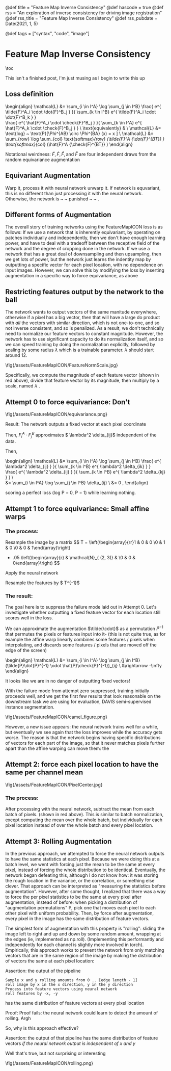 

@def title = "Feature Map Inverse Consistency"
@def hascode = true
@def rss = "An exploration of inverse consistency for driving image registration"
@def rss_title = "Feature Map Inverse Consistency"
@def rss_pubdate = Date(2021, 1, 5)

@def tags = ["syntax", "code", "image"]

# Feature Map Inverse Consistency
\toc

This isn't a finished post, I'm just musing as I begin to write this up
## Loss definition

\begin{align}
\mathcal{L} &= \sum_{i \in I^A} \log \sum_{j \in I^B} 
    \frac{
        e^{
            \tilde{F}^A_i \cdot \dot{F}^B_j
        }
    }{
        \sum_{k \in I^B}
        e^{
            \tilde{F}^A_i \cdot \dot{F}^B_k
        }
}    
    \frac{
        e^{
            \hat{F}^A_i \cdot \check{F}^B_j
        }
    }{
        \sum_{k \in I^A}
        e^{
            \hat{F}^A_k \cdot \check{F}^B_j
        }
} \\
\text{equivalently} & \\
\mathcal{L} &= \text{log} ~ \text{P}[\Phi^{AB} \circ \Phi^{BA} (x) = x ] \\
\mathcal{L} &= \sum_{row} \log \sum_{col} 
    \text{softmax}_{row} 
        (\tilde{F}^A {\dot{F}^{BT}} ) 
    \text{softmax}_{col} 
        (\hat{F}^A {\check{F}^{BT}} ) 
\end{align}

Notational weirdness: $\tilde{F}, \dot{F}, \hat{F}, \text{and} ~  \check{F}$ are four independent draws from the random equivariance augmentation

## Equivariant Augmentation

Warp it, process it with neural network unwarp it. If network is equvariant, this is no different than just processing it with the neural network. Otherwise, the network is ~ ~ punished ~ ~ . 

## Different forms of Augmentation

The overall story of training networks using the FeatureMapICON loss is as follows: 
If we use a network that is inherently equivariant, by operating on patches individually and independently, then we don't have enough learning power, and have to deal with a tradeoff between the receptive field of the network and the degree of cropping done in the network.
If we use a network that has a great deal of downsampling and then upsampling, then we get lots of power, but the network just learns the indentity map by outputting a specific vector for each pixel location, with no dependence on input images.
However, we can solve this by modifying the loss by inserting augmentation in a specific way to force equivariance, as above

## Restricting features output by the network to the ball

The network wants to output vectors of the same manitude everywhere, otherwise if a pixel has a big vector, then that will have a large do product with *all* the vectors with similar direction, which is not one-to-one, and so not inverse consistent, and so is penalized. As a result, we don't technically need to normalize our feature vectors to constant magnitude. However, the network has to use significant capacity to do its normalization itself, and so we can speed training by doing the normalization explicitly, followed by scaling by some radius $\lambda$ which is a trainable parameter. $\lambda$ should start around 12.


\fig{/assets/FeatureMapICON/FeatureNormScale.jpg}

Specifically, we compute the magnitude of each feature vector (shown in red above), divide that feature vector by its magnitude, then multiply by a scale, named $\lambda$ .

## Attempt 0 to force equivariance: Don't

\fig{/assets/FeatureMapICON/equivariance.png}

Result: The network outputs a fixed vector at each pixel coordinate

Then, $F^A_i \cdot F^B_j$ approximates $ \lambda^2 \delta_{ij}$ independent of the data.

Then, 


\begin{align}
\mathcal{L} &= \sum_{i \in I^A} \log \sum_{j \in I^B} 
    \frac{
        e^{
            \lambda^2 \delta_{ij}
        }
    }{
        \sum_{k \in I^B}
        e^{
            \lambda^2 \delta_{ik}
        }
}    
    \frac{
        e^{
            \lambda^2 \delta_{ij}
        }
    }{
        \sum_{k \in I^B}
        e^{
            \lambda^2 \delta_{kj}
        }
} \\    
&= \sum_{i \in I^A} \log \sum_{j \in I^B} \delta_{ij}
\\
&= 0 , 
\end{align}

scoring a perfect loss (log P = 0, P = 1) while learning nothing.

## Attempt 1 to force equivariance: Small affine warps


### The process: 

Resample the image by a matrix
$$ T =  \left(\begin{array}{rr}1 & 0 & 0 \\0 & 1 & 0 \\0 & 0 & 1\end{array}\right) 
 + .05 
\left(\begin{array}{r} & \mathcal{N}_{  (2, 3)} & \\0 & 0 & 0\end{array}\right) 
$$

Apply the neural network

Resample the features by $ T^{-1}$

### The result:

The goal here is to suppress the failure mode laid out in Attempt 0. Let's investigate whether outputting a fixed feature vector for each location still scores well in the loss.

We can approximate the augmentation $\tilde{\cdot}$ as a permutation $\tilde{P}^{-1}$ that permutes the pixels or features input into it- 
(this is not quite true, as for example the affine warp linearly combines some features / pixels when interpolating, and discards some features / pixels that are moved off the edge of the screen)

\begin{align}
\mathcal{L} &= \sum_{i \in I^A} \log \sum_{j \in I^B} (\tilde{P}\dot{P}^{-1} \odot \hat{P}\check{P}^{-1})_{ij}
\\
&\rightarrow -\infty 
\end{align}

It looks like we are in no danger of outputting fixed vectors!

With the failure mode from attempt zero suppressed, training initially proceeds
well, and we get the first few results that look reasonable on the downstream
task we are using for evaluation, DAVIS semi-supervised instance segmentation.


\fig{/assets/FeatureMapICON/camel_figure.png}

However, a new issue appears: the neural network trains well for a while,
but eventually we see again that the loss improves while the accuracy gets worse.
The reason is that the network begins having specific distributions of vectors for each part of the image,
so that it never matches pixels further apart than the affine warping can move them: the

## Attempt 2: force each pixel location to have the same per channel mean

\fig{/assets/FeatureMapICON/PixelCenter.jpg}

### The process: 

After processing with the neural network, subtract the mean from each batch of pixels. (shown in red above). 
This is similar to batch normalization, 
except computing the mean over the whole batch, 
but individually for each pixel location instead of over the whole batch and every pixel location.




## Attempt 3: Rolling Augmentation

In the previous approach, we attempted to force the neural network outputs to
have the same statistics at each pixel.  Because we were doing this at a batch
level, we went with forcing just the mean to be the same at every pixel,
instead of forcing the whole distribution to be identical. Eventually, the
network began defeating this, although I do not know how: it was storing the
rough  location in the variance, or the correlation, or something else clever.
That approach can be interpreted as "measuring the statistics before
augmentation". However, after some thought, I realized that there was a way to
force the per pixel statistics to be the same at every pixel after
augmentation, instead of before: when picking a distribution of "augmentation
permutations" P, pick one that moves each pixel to each other pixel with
uniform probability. Then, by force after augmentation, every pixel in the
image has the same distribution of feature vectors.

The simplest form of augmentation with this property is "rolling": sliding the
image left to right and up and down by some random amount, wrapping at the
edges (ie, implemented as np.roll). (Implementing this performantly and
independently for each channel is slightly more involved in torch).
Empirically, this approach works to prevent the network from only matching
vectors that are in the same region of the image by making the distribution of
vectors the same at each pixel location: 

Assertion: the output of the pipeline

```
Sample x and y rolling amounts from 0 .. [edge length - 1]
roll image by x in the x direction, y in the y direction
Process into feature vectors using neural network
roll features by -x, -y
```

has the same distribution of feature vectors at every pixel location

Proof: 
Proof fails: the neural network could learn to detect the amount of rolling. Argh

So, why is this approach effective?

Assertion: the output of that pipeline has the same distribution of feature
vectors *if the neural network output is independent of x and y*

Well that's true, but not surprising or interesting



\fig{/assets/FeatureMapICON/rolling.png}



